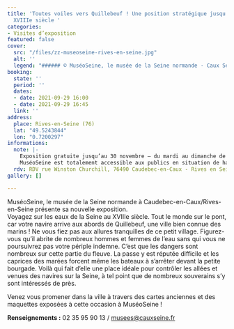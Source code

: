 ```yaml
---
title: 'Toutes voiles vers Quillebeuf ! Une position stratégique jusqu’à la fin du
  XVIIIe siècle '
categories:
- Visites d’exposition
featured: false
cover:
  src: "/files/zz-museoseine-rives-en-seine.jpg"
  alt: ''
  legend: "###### © MuséoSeine, le musée de la Seine normande - Caux Seine agglo"
booking:
  state: ''
  period: ''
  dates:
  - date: 2021-09-29 16:00
  - date: 2021-09-29 16:45
  link: ''
address:
  place: Rives-en-Seine (76)
  lat: "49.5243844"
  lon: "0.7200297"
informations:
  note: |-
    Exposition gratuite jusqu’au 30 novembre – du mardi au dimanche de 13h à 18h30. Toutes les matinées sont réservées aux groupes adultes et scolaires.
    MuséoSeine est totalement accessible aux publics en situation de handicap. Des visites guidées adaptées sont proposées sur simple demande.
  rdv: RDV rue Winston Churchill, 76490 Caudebec-en-Caux - Rives en Seine
gallery: []

---
```

MuséoSeine, le musée de la Seine normande à Caudebec-en-Caux/Rives-en-Seine présente sa nouvelle exposition.  
 Voyagez sur les eaux de la Seine au XVIIIe siècle. Tout le monde sur le pont, car votre navire arrive aux abords de Quillebeuf, une ville bien connue des marins ! Ne vous fiez pas aux allures tranquilles de ce petit village. Figurez-vous qu’il abrite de nombreux hommes et femmes de l’eau sans qui vous ne poursuivrez pas votre périple indemne. C’est que les dangers sont nombreux sur cette partie du fleuve. La passe y est réputée difficile et les caprices des marées forcent même les bateaux à s’arrêter devant la petite bourgade. Voilà qui fait d’elle une place idéale pour contrôler les allées et venues des navires sur la Seine, à tel point que de nombreux souverains s’y sont intéressés de près.

Venez vous promener dans la ville à travers des cartes anciennes et des maquettes exposées à cette occasion à MuséoSeine !

**Renseignements :** 02 35 95 90 13 / [musees@cauxseine.fr](mailto:musees@cauxseine.fr)